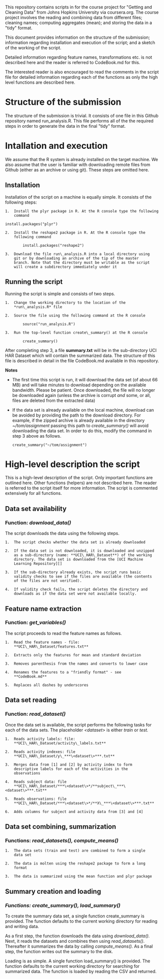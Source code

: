 This repository contains scripts in for the course project for "Getting
and Cleaning Data" from Johns Hopkins University via coursera.org. The
course project involves the reading and combining data from different
files; cleaning names; computing aggregates (mean); and storing the data
in a "tidy" format.

This document provides information on the structure of the submission;
information regarding installation and execution of the script; and a
sketch of the working of the script.

Detailed information regarding feature names, transformations etc. is
not described here and the reader is referred to CodeBook.md for this.

The interested reader is also encouraged to read the comments in the
script file for detailed information regarding each of the functions as
only the high level functions are described here.

# Structure of the submission

The structure of the submission is trivial. It consists of one file in
this Github repository named run\_analysis.R. This file performs all of
the the required steps in order to generate the data in the final "tidy"
format.

# Intallation and execution

We assume that the R system is already installed on the target machine.
We also assume that the user is familiar with downloading remote files
from Github (either as an archive or using git). These steps are omitted
here.

## Installation

Installation of the script on a machine is equally simple. It consists
of the following steps:

    1.  Install the plyr package in R. At the R console type the following
        command

	install.packages("plyr")

    2.  Install the reshape2 package in R. At the R console type the
        following command

            install.packages("reshape2")

    3.  Download the file run\_analysis.R into a local directory using
        git or by downloading an archive of the tip of the master
        branch. Note that the directory must be writable as the script
        will create a subdirectory immediately under it

## Running the script

Running the script is simple and consists of two steps.

    1.  Change the working directory to the location of the
        *run\_analysis.R* file

    2.  Source the file using the following command at the R console

            source("run_analysis.R")

    3.  Run the top-level function create\_summary() at the R console

            create_summary()

After completing step 3, a file **summary.txt** will be in the
sub-directory UCI HAR Dataset which will contain the summarized data.
The structure of this file is described in detail in the file
CodeBook.md available in this repository.

**Notes**

-   The first time this script is run, it will download the data set (of
    about 66 MB) and will take minutes to download depending on the
    available bandwidth. Please be patient. Once downloaded, the file
    will no longer be downloaded again (unless the archive is corrupt
    *and* some, or all, files are deleted from the extracted data)

-   If the data set is already available on the local machine, download
    can be avoided by providing the path to the download directory. For
    example, if the zipped archive is already available in the directory
    *\~/tom/assignment* passing this path to *create\_summary()* will
    avoid downloading the data set. In order to do this, modify the
    command in step 3 above as follows.

        create_summary("~/tom/assignment")

# High-level description the script

This is a high-level description of the script. Only important functions
are outlined here. Other functions (helpers) are not described here. The
reader is referred to the script itself for more information. The script
is commented extensively for all functions.

## Data set availability

### Function: *download\_data()*

The script downloads the data using the following steps.

    1.  The script checks whether the data set is already downloaded

    2.  If the data set is not downloaded, it is downloaded and unzipped
        as a sub-directory (name: **UCI\_HAR\_Dataset**) of the working
        directory. The data set is downloaded from the [UCI Machine
        Learning Repository][]

    3.  If the sub-directory already exists, the script runs basic
        validity checks to see if the files are available (the contents
        of the files are not verified).

    4.  If validity check fails, the script deletes the directory and
        downloads as if the data set were not available locally.

## Feature name extraction

### Function: *get\_variables()*

The script proceeds to read the feature names as follows.

    1.  Read the feature names - file:
        **UCI\_HAR\_Dataset/features.txt**

    2.  Extracts only the features for mean and standard deviation

    3.  Removes parenthesis from the names and converts to lower case

    4.  Renames the features to a "friendly format" - see
        **CodeBook.md**

    5.  Replaces all dashes by underscores

## Data set reading

### Function: *read\_dataset()*

Once the data set is available, the script performs the following tasks
for each of the data sets. The placeholder *\<dataset\>* is either
*train* or *test.*

    1.  Reads activity labels: file:
        **UCI\_HAR\_Dataset/activity\_labels.txt**

    2.  Reads activity indexes: file
        **UCI\_HAR\_Dataset/y\_***\<dataset\>***.txt**

    3.  Merges data from [1] and [2] by activity index to form
        descriptive labels for each of the activities in the
        observations

    4.  Reads subject data: file
        **UCI\_HAR\_Dataset/***\<dataset\>*/**subject\_***\<dataset\>***.txt**

    5.  Reads observations: file
        **UCI\_HAR\_Dataset/***\<dataset\>*/**X\_***\<dataset\>***.txt**

    6.  Adds columns for subject and activity data from [3] and [4]

## Data set combining, summarization

### Functions: *read\_datasets(), compute\_means()*

    1.  The data sets (train and test) are combined to form a single
        data set

    2.  The data is molten using the reshape2 package to form a long
        format

    3.  The data is summarized using the mean function and plyr package

## Summary creation and loading

### *Functions: create\_summary(), load\_summary()*

To create the summary data set, a single function create\_summary is
provided. The function defaults to the current working directory for
reading and writing data.

As a first step, the function downloads the data using
*download\_data().* Next, it reads the datasets and combines then using
*read\_datasets()*. Thereafter it summarizes the data by calling
*compute\_means().* As a final step, the function writes out the summary
to the disk.

Loading is as simple. A single function load\_summary() is provided. The
function defaults to the current working directory for searching for
summarized data. The function is loaded by reading the CSV and returned.

  [UCI Machine Learning Repository]: http://archive.ics.uci.edu/ml/machine-learning-databases/00240/UCI%20HAR%20Dataset.zip
